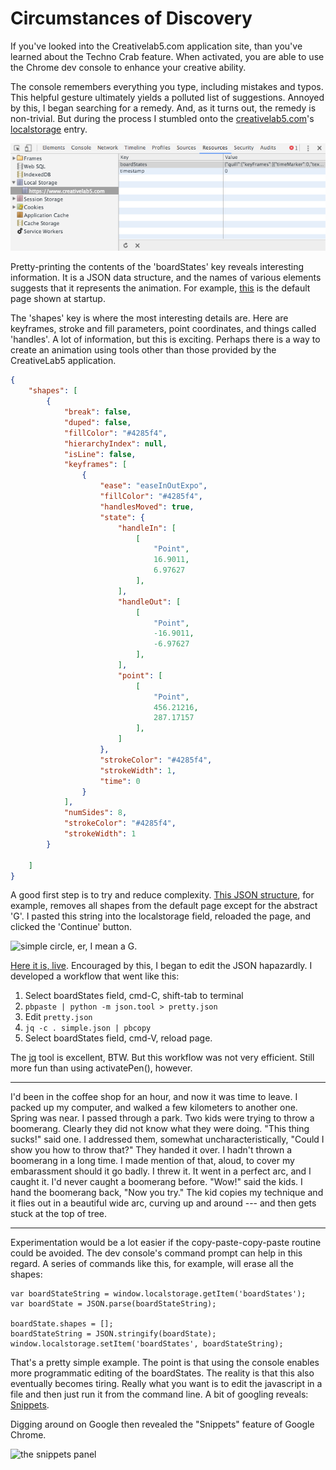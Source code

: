 # Circumstances of Discovery

If you've looked into the Creativelab5.com application site, than you've learned about the Techno Crab feature. When activated, you are able to use the Chrome dev console to enhance your creative ability.

The console remembers everything you type, including mistakes and typos. This helpful gesture ultimately yields a polluted list of suggestions. Annoyed by this, I began searching for a remedy. And, as it turns out, the remedy is non-trivial. But during the process I stumbled onto the [creativelab5.com](https://creativelab5.com)'s [localstorage](https://developer.mozilla.org/en/docs/Web/API/Window/localStorage) entry. 

![local storage editor][localstorage]

Pretty-printing the contents of the 'boardStates' key reveals interesting information. It is a JSON data structure, and the names of various elements suggests that it represents the animation. For example, [this](https://github.com/goeiebook/creativelab/blob/master/json/defaultBoardStates.json) is the default page shown at startup. 

The 'shapes' key is where the most interesting details are. Here are keyframes, stroke and fill parameters, point coordinates, and things called 'handles'. A lot of information, but this is exciting. Perhaps there is a way to create an animation using tools other than those provided by the CreativeLab5 application.


```json
{
    "shapes": [
        {
            "break": false,
            "duped": false,
            "fillColor": "#4285f4",
            "hierarchyIndex": null,
            "isLine": false,
            "keyframes": [
                {
                    "ease": "easeInOutExpo",
                    "fillColor": "#4285f4",
                    "handlesMoved": true,
                    "state": {
                        "handleIn": [
                            [
                                "Point",
                                16.9011,
                                6.97627
                            ],
                        ],
                        "handleOut": [
                            [
                                "Point",
                                -16.9011,
                                -6.97627
                            ],
                        ],
                        "point": [
                            [
                                "Point",
                                456.21216,
                                287.17157
                            ],
                        ]
                    },
                    "strokeColor": "#4285f4",
                    "strokeWidth": 1,
                    "time": 0
                }
            ],
            "numSides": 8,
            "strokeColor": "#4285f4",
            "strokeWidth": 1
        }
        
    ]
}

```

A good first step is to try and reduce complexity. [This JSON structure](https://github.com/goeiebook/creativelab/blob/master/json/simple.json), for example, removes all shapes from the default page except for the abstract 'G'. I pasted this string into the localstorage field, reloaded the page, and clicked the 'Continue' button.

![simple circle, er, I mean a G.][simplified]

[Here it is, live](https://www.creativelab5.com/s/m3JEdl). Encouraged by this, I began to edit the JSON hapazardly. I developed a workflow that went like this:

1. Select boardStates field, cmd-C, shift-tab to terminal
2. ```pbpaste | python -m json.tool > pretty.json```
3. Edit ```pretty.json```
4. ```jq -c . simple.json | pbcopy```
5. Select boardStates field, cmd-V, reload page.

The [jq](https://stedolan.github.io/jq/) tool is excellent, BTW. But this workflow was not very efficient. Still more fun than using activatePen(), however.

---

I'd been in the coffee shop for an hour, and now it was time to leave. I packed up my computer, and walked a few kilometers to another one. Spring was near. I passed through a park. Two kids were trying to throw a boomerang. Clearly they did not know what they were doing. "This thing sucks!" said one. I addressed them, somewhat uncharacteristically, "Could I show you how to throw that?" They handed it over. I hadn't thrown a boomerang in a long time. I made mention of that, aloud, to cover my embarassment should it go badly. I threw it. It went in a perfect arc, and I caught it. I'd never caught a boomerang before. "Wow!" said the kids. I hand the boomerang back, "Now you try." The kid copies my technique and it flies out in a beautiful wide arc, curving up and around --- and then gets stuck at the top of tree.

---

Experimentation would be a lot easier if the copy-paste-copy-paste routine could be avoided. The dev console's command prompt can help in this regard. A series of commands like this, for example, will erase all the shapes:

```
var boardStateString = window.localstorage.getItem('boardStates');
var boardState = JSON.parse(boardStateString);

boardState.shapes = [];
boardStateString = JSON.stringify(boardState);
window.localstorage.setItem('boardStates', boardStateString);

```
That's a pretty simple example. The point is that using the console enables more programmatic editing of the boardStates. The reality is that this also eventually becomes tiring. Really what you want is to edit the javascript in a file and then just run it from the command line. A bit of googling reveals: [Snippets](https://developers.google.com/web/tools/chrome-devtools/debug/snippets/?hl=en).

Digging around on Google then revealed the "Snippets" feature of Google Chrome.

![the snippets panel][snippets]


[localstorage]: https://raw.githubusercontent.com/goeiebook/creativelab/master/images/localstorge.png "Local storage dev console"

[simplified]:
https://raw.githubusercontent.com/goeiebook/creativelab/master/images/simplified.jpg

[snippets]:
https://raw.githubusercontent.com/goeiebook/creativelab/master/images/snippets.jpg